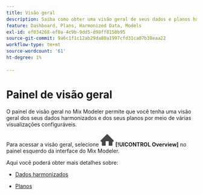 ```yaml
---
title: Visão geral
description: Saiba como obter uma visão geral de seus dados e planos harmonizados no Mix Modeler.
feature: Dashboard, Plans, Harmonized Data, Models
exl-id: ef034268-ef0a-4c9b-9dd5-d98ff8150b95
source-git-commit: 9a6c1f1c12ab29da80a1997cfd31ca07b38eaa22
workflow-type: tm+mt
source-wordcount: '61'
ht-degree: 1%

---
```


# Painel de visão geral


O painel de visão geral no Mix Modeler permite que você tenha uma visão geral dos seus dados harmonizados e dos seus planos por meio de várias visualizações configuráveis.

Para acessar a visão geral, selecione ![Página inicial](/help/assets/icons/Home.svg) **[!UICONTROL Overview]** no painel esquerdo da interface do Mix Modeler.

Aqui você poderá obter mais detalhes sobre:

* [Dados harmonizados](harmonized-data.md)

* [Planos](plans.md)

